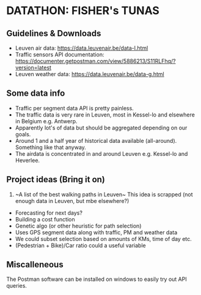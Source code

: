 # DATATHON: FISHER's TUNAS

## Guidelines & Downloads

* Leuven air data: https://data.leuvenair.be/data-l.html
* Traffic sensors API documentation: https://documenter.getpostman.com/view/5886213/S11RLFhq/?version=latest
* Leuven weather data: https://data.leuvenair.be/data-g.html

## Some data info

* Traffic per segment data API is pretty painless.
* The traffic data is very rare in Leuven, most in Kessel-lo and elsewhere in Belgium e.g. Antwerp.  
* Apparently lot's of data but should be aggregated depending on our goals. 
* Around 1 and a half year of historical data available (all-around). Something like that anyway. 
* The airdata is concentrated in and around Leuven e.g. Kessel-lo and Heverlee. 

## Project ideas (Bring it on)

1. ~A list of the best walking paths in Leuven~
This idea is scrapped (not enough data in Leuven, but mbe elsewhere?)
  * Forecasting for next days? 
  * Building a cost function
  * Genetic algo (or other heuristic for path selection)
  * Uses GPS segment data along with traffic, PM and weather data
  * We could subset selection based on amounts of KMs, time of day etc. 
  * (Pedestrian + Bike)/Car ratio could a useful variable

## Miscalleneous

The Postman software can be installed on windows to easily try out API queries. 
